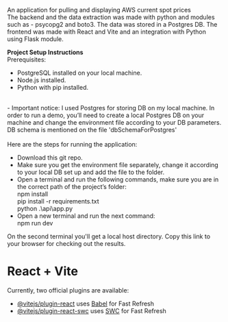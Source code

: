 An application for pulling and displaying AWS current spot prices<br>
The backend and the data extraction was made with python and modules such as - psycopg2 and boto3. The data was stored in a Postgres DB. The frontend was made with React and Vite and an integration with Python using Flask module. <br>


**Project Setup Instructions**<br>
Prerequisites:
- PostgreSQL installed on your local machine.<br>
- Node.js installed.<br>
- Python with pip installed.<br>
<br>
- Important notice: I used Postgres for storing DB on my local machine. In order to run a demo, you’ll need to create a local Postgres DB on your machine and change the environment file according to your DB parameters. <br>
DB schema is mentioned on the file 'dbSchemaForPostgres'<br>
<br>
Here are the steps for running the application:<br>

- Download this git repo.
- Make sure you get the environment file separately, change it according to your local DB set up and add the file to the folder.
- Open a terminal and run the following commands, make sure you are in the correct path of the project’s folder: <br>
npm install <br>
pip install -r requirements.txt <br>
python .\api\app.py<br>
- Open a new terminal and run the next command: <br>
npm run dev <br>

On the second terminal you'll get a local host directory. Copy this link to your browser for checking out the results.


# React + Vite

Currently, two official plugins are available:

- [@vitejs/plugin-react](https://github.com/vitejs/vite-plugin-react/blob/main/packages/plugin-react/README.md) uses [Babel](https://babeljs.io/) for Fast Refresh
- [@vitejs/plugin-react-swc](https://github.com/vitejs/vite-plugin-react-swc) uses [SWC](https://swc.rs/) for Fast Refresh

